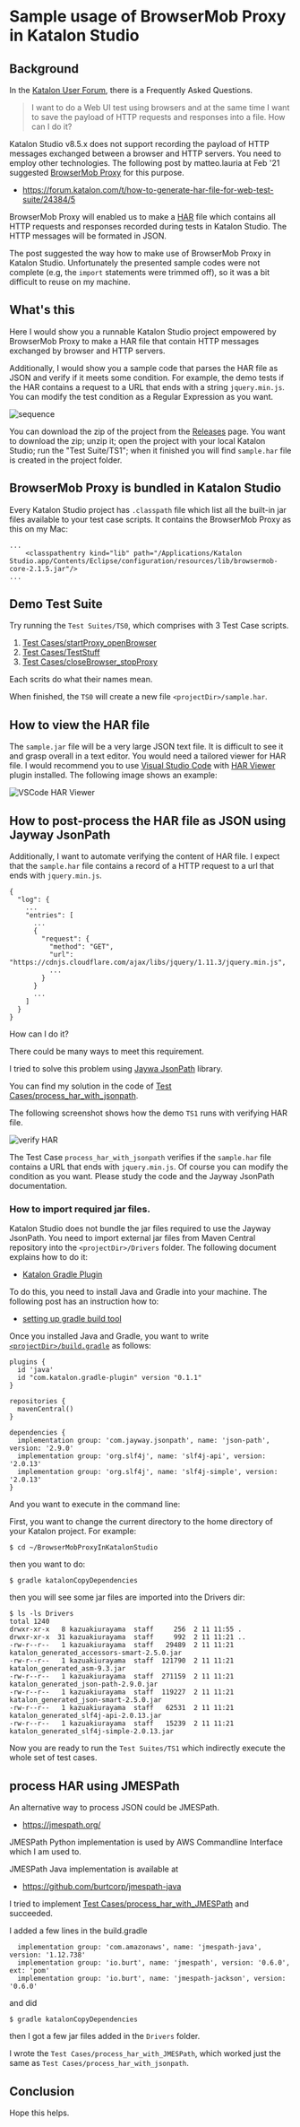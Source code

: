 # Sample usage of BrowserMob Proxy in Katalon Studio

## Background

In the [Katalon User Forum](https://forum.katalon.com/), there is a Frequently Asked Questions.

>I want to do a Web UI test using browsers and at the same time I want to save the payload of HTTP requests and responses into a file. How can I do it?

Katalon Studio v8.5.x does not support recording the payload of HTTP messages exchanged between a browser and HTTP servers. You need to employ other technologies. The following post by matteo.lauria at Feb '21 suggested [BrowserMob Proxy](https://bmp.lightbody.net/) for this purpose.

- https://forum.katalon.com/t/how-to-generate-har-file-for-web-test-suite/24384/5

BrowserMob Proxy will enabled us to make a [HAR](https://en.wikipedia.org/wiki/HAR_(file_format)) file which contains all HTTP requests and responses recorded during tests in Katalon Studio.  The HTTP messages will be formated in JSON.

The post suggested the way how to make use of BrowserMob Proxy in Katalon Studio. Unfortunately the presented sample codes were not complete (e.g, the `import` statements were trimmed off), so it was a bit difficult to reuse on my machine.

## What's this

Here I would show you a runnable Katalon Studio project empowered by BrowserMob Proxy to make a HAR file that contain HTTP messages exchanged by browser and HTTP servers.

Additionally, I would show you a sample code that parses the HAR file as JSON and verify if it meets some condition. For example, the demo tests if the HAR contains a request to a URL that ends with a string `jquery.min.js`. You can modify the test condition as a Regular Expression as you want.

![sequence](https://kazurayam.github.io/BrowserMobProxyInKatalonStudio/diagrams/out/sequence/sequence.png)

You can download the zip of the project from the [Releases](https://github.com/kazurayam/BrowserMobProxyInKatalonStudio/releases/) page. You want to download the zip; unzip it; open the project with your local Katalon Studio; run  the "Test Suite/TS1"; when it  finished you will find `sample.har` file is created in the project folder.

## BrowserMob Proxy is bundled in Katalon Studio

Every Katalon Studio project has `.classpath` file which list all the built-in jar files available to your test case scripts. It contains the BrowserMob Proxy as this on my Mac:

```
...
	<classpathentry kind="lib" path="/Applications/Katalon Studio.app/Contents/Eclipse/configuration/resources/lib/browsermob-core-2.1.5.jar"/>
...
```

## Demo Test Suite

Try running the `Test Suites/TS0`, which comprises with 3 Test Case scripts.

1. [Test Cases/startProxy_openBrowser](https://github.com/kazurayam/BrowserMobProxyInKatalonStudio/blob/develop/Scripts/startProxy_openBrowser/Script1673684243630.groovy)
2. [Test Cases/TestStuff](https://github.com/kazurayam/BrowserMobProxyInKatalonStudio/blob/develop/Scripts/TestStuff/Script1673678647580.groovy)
3. [Test Cases/closeBrowser_stopProxy](https://github.com/kazurayam/BrowserMobProxyInKatalonStudio/blob/develop/Scripts/closeBrowser_stopProxy/Script1673684270460.groovy)

Each scrits do what their names mean.

When finished, the `TS0` will create a new file `<projectDir>/sample.har`.


## How to view the HAR file

The `sample.jar` file will be a very large JSON text file. It is difficult to see it and grasp overall in a text editor. You would need a tailored viewer for HAR file. I would recommend you to use [Visual Studio Code](https://code.visualstudio.com/) with [HAR Viewer](https://marketplace.visualstudio.com/items?itemName=unclebeast.har-viewer) plugin installed. The following image shows an example:

![VSCode HAR Viewer](https://kazurayam.github.io/BrowserMobProxyInKatalonStudio/images/VSCode_HARViewer.png)

## How to post-process the HAR file as JSON using Jayway JsonPath

Additionally, I want to automate verifying the content of HAR file. I expect that the `sample.har` file contains a record of a HTTP request to a url that ends with `jquery.min.js`.

```
{
  "log": {
    ...
    "entries": [
      ...
      {
        "request": {
          "method": "GET",
          "url": "https://cdnjs.cloudflare.com/ajax/libs/jquery/1.11.3/jquery.min.js",
          ...
        }
      }
      ...
    ]
  }
}
```

How can I do it?

There could be many ways to meet this requirement.

I tried to solve this problem using [Jaywa JsonPath](https://github.com/json-path/JsonPath) library.

You can find my solution in the code of [Test Cases/process_har_with_jsonpath](https://github.com/kazurayam/BrowserMobProxyInKatalonStudio/tree/main/Scripts/process_har_with_jsonpath/Script1676083293661.groovy).

The following screenshot shows how the demo `TS1` runs with verifying HAR file.

![verify HAR](https://kazurayam.github.io/BrowserMobProxyInKatalonStudio/images/TS1_with_verify_HAR.png)

The Test Case `process_har_with_jsonpath` verifies if the `sample.har` file contains a URL that ends with `jquery.min.js`. Of course you can modify the condition as you want. Please study the code and the Jayway JsonPath documentation.

### How to import required jar files.

Katalon Studio does not bundle the jar files required to use the Jayway JsonPath. You need to import external jar files from Maven Central repository into the `<projectDir>/Drivers` folder. The following document explains how to do it:

- [Katalon Gradle Plugin](https://github.com/katalon-studio/katalon-gradle-plugin)

To do this, you need to install Java and Gradle into your machine. The following post has an instruction how to:

- [setting up gradle build tool](https://forum.katalon.com/t/automated-visual-inspection/81966#setting-up-gradle-build-tool-22)

Once you installed Java and Gradle, you want to write [`<projectDir>/build.gradle`](https://github.com/kazurayam/BrowserMobProxyInKatalonStudio/blob/main/build.gradle) as follows:

```
plugins {
  id 'java'
  id "com.katalon.gradle-plugin" version "0.1.1"
}

repositories {
  mavenCentral()
}

dependencies {
  implementation group: 'com.jayway.jsonpath', name: 'json-path', version: '2.9.0'
  implementation group: 'org.slf4j', name: 'slf4j-api', version: '2.0.13'
  implementation group: 'org.slf4j', name: 'slf4j-simple', version: '2.0.13'
}

```

And you want to execute in the command line:

First, you want to change the current directory to the home directory of your Katalon project. For example:
```
$ cd ~/BrowserMobProxyInKatalonStudio
```
then you want to do:
```
$ gradle katalonCopyDependencies
```

then you will see some jar files are imported into the Drivers dir:

```
$ ls -ls Drivers
total 1240
drwxr-xr-x   8 kazuakiurayama  staff     256  2 11 11:55 .
drwxr-xr-x  31 kazuakiurayama  staff     992  2 11 11:21 ..
-rw-r--r--   1 kazuakiurayama  staff   29489  2 11 11:21 katalon_generated_accessors-smart-2.5.0.jar
-rw-r--r--   1 kazuakiurayama  staff  121790  2 11 11:21 katalon_generated_asm-9.3.jar
-rw-r--r--   1 kazuakiurayama  staff  271159  2 11 11:21 katalon_generated_json-path-2.9.0.jar
-rw-r--r--   1 kazuakiurayama  staff  119227  2 11 11:21 katalon_generated_json-smart-2.5.0.jar
-rw-r--r--   1 kazuakiurayama  staff   62531  2 11 11:21 katalon_generated_slf4j-api-2.0.13.jar
-rw-r--r--   1 kazuakiurayama  staff   15239  2 11 11:21 katalon_generated_slf4j-simple-2.0.13.jar
```

Now you are ready to run the `Test Suites/TS1` which indirectly execute the whole set of test cases.

## process HAR using JMESPath

An alternative way to process JSON could be JMESPath.

- https://jmespath.org/

JMESPath Python implementation is used by AWS Commandline Interface which I am used to.

JMESPath Java implementation is available at

- https://github.com/burtcorp/jmespath-java

I tried to implement [Test Cases/process_har_with_JMESPath](https://github.com/kazurayam/BrowserMobProxyInKatalonStudio/tree/main/Scripts/process_har_with_JMESPath/Script1676251084800.groovy) and succeeded.

I added a few lines in the build.gradle
```
  implementation group: 'com.amazonaws', name: 'jmespath-java', version: '1.12.738'
  implementation group: 'io.burt', name: 'jmespath', version: '0.6.0', ext: 'pom'
  implementation group: 'io.burt', name: 'jmespath-jackson', version: '0.6.0'
```
and did
```
$ gradle katalonCopyDependencies
```
then I got a few jar files added in the `Drivers` folder.

I wrote the `Test Cases/process_har_with_JMESPath`, which worked just the same as `Test Cases/process_har_with_jsonpath`.

## Conclusion

Hope this helps.
